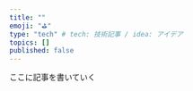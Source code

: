 ```yaml
---
title: ""
emoji: "⛳"
type: "tech" # tech: 技術記事 / idea: アイデア
topics: []
published: false
---
```

ここに記事を書いていく